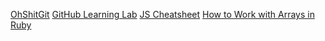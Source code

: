 [OhShitGit](https://ohshitgit.com/)
[GitHub Learning Lab](https://lab.github.com/)
[JS Cheatsheet](https://devhints.io/jsdoc)
[How to Work with Arrays in Ruby](https://www.digitalocean.com/community/tutorials/how-to-work-with-arrays-in-ruby)
